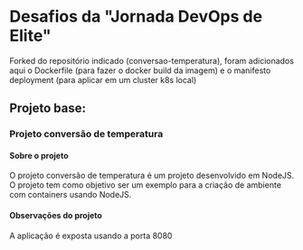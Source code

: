 # Desafios da "Jornada DevOps de Elite"

Forked do repositório indicado (conversao-temperatura), foram adicionados aqui o Dockerfile (para fazer o docker build da imagem) e o manifesto deployment (para aplicar em um cluster k8s local)

##

## Projeto base:

### Projeto conversão de temperatura

#### Sobre o projeto
O projeto conversão de temperatura é um projeto desenvolvido em NodeJS. O projeto tem como objetivo ser um exemplo para a criação de ambiente com containers usando NodeJS.

#### Observações do projeto
A aplicação é exposta usando a porta 8080
